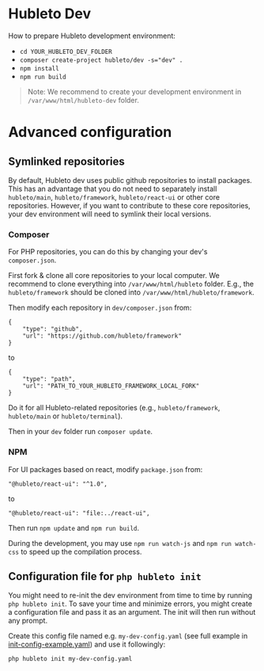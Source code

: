 # Hubleto Dev

How to prepare Hubleto development environment:

  * `cd YOUR_HUBLETO_DEV_FOLDER`
  * `composer create-project hubleto/dev -s="dev" .`
  * `npm install`
  * `npm run build`

> Note: We recommend to create your development environment in `/var/www/html/hubleto-dev` folder.

# Advanced configuration

## Symlinked repositories

By default, Hubleto dev uses public github repositories to install packages. This has an advantage
that you do not need to separately install `hubleto/main`, `hubleto/framework`, `hubleto/react-ui` or other core
repositories. However, if you want to contribute to these core repositories, your dev environment will need
to symlink their local versions.

### Composer

For PHP repositories, you can do this by changing your dev's `composer.json`.

First fork & clone all core repositories to your local computer. We recommend to clone everything into `/var/www/html/hubleto` folder.
E.g., the `hubleto/framework` should be cloned into `/var/www/html/hubleto/framework`.

Then modify each repository in `dev/composer.json` from:

```
{
    "type": "github",
    "url": "https://github.com/hubleto/framework"
}
```

to

```
{
    "type": "path",
    "url": "PATH_TO_YOUR_HUBLETO_FRAMEWORK_LOCAL_FORK"
}
```

Do it for all Hubleto-related repositories (e.g., `hubleto/framework`, `hubleto/main` or `hubleto/terminal`).

Then in your `dev` folder run `composer update`.

### NPM

For UI packages based on react, modify `package.json` from:

```
"@hubleto/react-ui": "^1.0",
```

to

```
"@hubleto/react-ui": "file:../react-ui",
```

Then run `npm update` and `npm run build`.

During the development, you may use `npm run watch-js` and `npm run watch-css` to speed up the compilation process.

## Configuration file for `php hubleto init`

You might need to re-init the dev environment from time to time by running `php hubleto init`. To save your time and
minimize errors, you might create a configuration file and pass it as an argument. The init will then run without any prompt.

Create this config file named e.g. `my-dev-config.yaml` (see full example in [init-config-example.yaml](init-config-example.yaml)) and use it followingly:

`php hubleto init my-dev-config.yaml`

